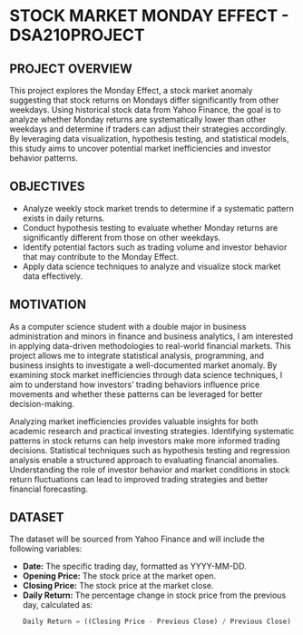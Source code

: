 # STOCK MARKET MONDAY EFFECT - DSA210PROJECT  

## PROJECT OVERVIEW  
This project explores the Monday Effect, a stock market anomaly suggesting that stock returns on Mondays differ significantly from other weekdays. Using historical stock data from Yahoo Finance, the goal is to analyze whether Monday returns are systematically lower than other weekdays and determine if traders can adjust their strategies accordingly. By leveraging data visualization, hypothesis testing, and statistical models, this study aims to uncover potential market inefficiencies and investor behavior patterns.  

## OBJECTIVES  
- Analyze weekly stock market trends to determine if a systematic pattern exists in daily returns.  
- Conduct hypothesis testing to evaluate whether Monday returns are significantly different from those on other weekdays.  
- Identify potential factors such as trading volume and investor behavior that may contribute to the Monday Effect.  
- Apply data science techniques to analyze and visualize stock market data effectively.  

## MOTIVATION  
As a computer science student with a double major in business administration and minors in finance and business analytics, I am interested in applying data-driven methodologies to real-world financial markets. This project allows me to integrate statistical analysis, programming, and business insights to investigate a well-documented market anomaly. By examining stock market inefficiencies through data science techniques, I aim to understand how investors’ trading behaviors influence price movements and whether these patterns can be leveraged for better decision-making.  

Analyzing market inefficiencies provides valuable insights for both academic research and practical investing strategies. Identifying systematic patterns in stock returns can help investors make more informed trading decisions. Statistical techniques such as hypothesis testing and regression analysis enable a structured approach to evaluating financial anomalies. Understanding the role of investor behavior and market conditions in stock return fluctuations can lead to improved trading strategies and better financial forecasting.  

## DATASET  
The dataset will be sourced from Yahoo Finance and will include the following variables:  

- **Date:** The specific trading day, formatted as YYYY-MM-DD.  
- **Opening Price:** The stock price at the market open.  
- **Closing Price:** The stock price at the market close.  
- **Daily Return:** The percentage change in stock price from the previous day, calculated as:  
  ```python
  Daily Return = ((Closing Price - Previous Close) / Previous Close) * 100
